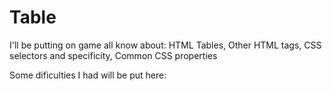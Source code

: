 # Table
I'll be putting on game all know about: HTML Tables, Other HTML tags, CSS selectors and specificity, Common CSS properties


Some dificulties I had will be put here:
